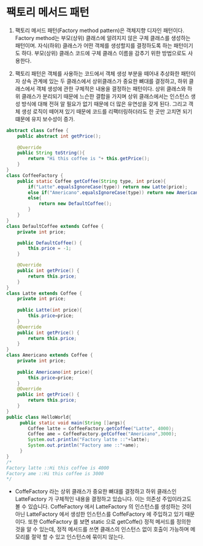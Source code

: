 # 팩토리 메서드 패턴
1. 팩토리 메서드 패턴(Factory method pattern)은 객체지향 디자인 패턴이다. Factory method는 부모(상위) 클래스에 알려지지 않은 구체 클래스를 생성하는 패턴이며. 자식(하위) 클래스가 어떤 객체를 생성할지를 결정하도록 하는 패턴이기도 하다. 부모(상위) 클래스 코드에 구체 클래스 이름을 감추기 위한 방법으로도 사용한다.

2. 팩토리 패턴은 객체를 사용하는 코드에서 객체 생성 부분을 떼어내 추상화한 패턴이자 상속 관계에 있는 두 클래스에서 상위클래스가 중요한 뼈대를 결정하고, 하위 클래스에서 
객체 생성에 관한 구체적은 내용을 결정하는 패턴이다. 상위 클래스와 하위 클래스가 분리되기 때문에 느슨한 결합을 가지며 상위 클래스에서는 인스턴스 생성 방식에 대해 전혀 알 필요가 없기 때문에
더 많은 유연성을 갖게 된다. 그리고 객체 생성 로직이 떼어져 있기 때문에 코드를 리팩터링하더라도 한 곳만 고치면 되기 떄문에 유지 보수성이 증가.

```java
abstract class Coffee { 
    public abstract int getPrice(); 
    
    @Override
    public String toString(){
        return "Hi this coffee is "+ this.getPrice();
    }
}
class CoffeeFactory { 
    public static Coffee getCoffee(String type, int price){
        if("Latte".equalsIgnoreCase(type)) return new Latte(price);
        else if("Americano".equalsIgnoreCase(type)) return new Americano(price);
        else{
            return new DefaultCoffee();
        } 
    }
}
class DefaultCoffee extends Coffee {
    private int price;

    public DefaultCoffee() {
        this.price = -1;
    }

    @Override
    public int getPrice() {
        return this.price;
    }
}
class Latte extends Coffee { 
    private int price; 
    
    public Latte(int price){
        this.price=price; 
    }
    @Override
    public int getPrice() {
        return this.price;
    } 
}
class Americano extends Coffee { 
    private int price; 
    
    public Americano(int price){
        this.price=price; 
    }
    @Override
    public int getPrice() {
        return this.price;
    } 
} 
public class HelloWorld{ 
     public static void main(String []args){ 
        Coffee latte = CoffeeFactory.getCoffee("Latte", 4000);
        Coffee ame = CoffeeFactory.getCoffee("Americano",3000); 
        System.out.println("Factory latte ::"+latte);
        System.out.println("Factory ame ::"+ame); 
     }
} 
/*
Factory latte ::Hi this coffee is 4000
Factory ame ::Hi this coffee is 3000
*/
```
- CoffeFactory 라는 상위 클래스가 중요한 뼈대를 결정하고 하위 클래스인 LatteFactory 가 구체적인 내용을 결정하고 있습니다. 이는 의존성 주입이라고도 볼 수 있습니다.
CoffeFactory 에서 LatteFactory 의 인스턴스를 생성하는 것이 아닌 LatteFactory 에서 생성한 인스턴스를 CoffeFactory 에 주입하고 있기 때문이다.
또한 CoffeFactory 를 보면 static 으로 getCoffe() 정적 메서드를 정의한 것을 알 수 있는데, 정적 메서드를 쓰면 클래스의 인스턴스 없이 호출이 가능하며
메모리를 절약 할 수 있고 인스턴스에 묶이지 않는다. 
